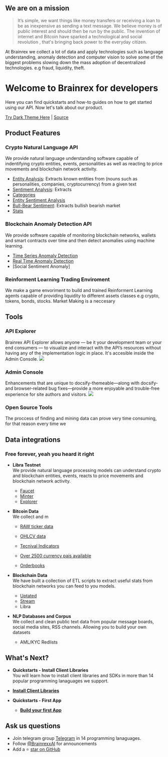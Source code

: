 ## **We are on a mission**
>It’s simple, we want things like money transfers or receiving a loan to be as inexpensive as sending a text message. We believe money is of public interest and should then be run by the public. The invention of internet and Bitcoin have sparked a technological and social revolution , that's bringing back power to the everyday citizen.

At Brainrex we collect a lot of data and apply technologies such as language understanding, anomaly detection and computer vision to solve some of the biggest problems slowing down the mass adoption of decentralized technologies. e.g fraud, liquidity, theft.

# Welcome to Brainrex for developers

Here you can find quickstarts and how-to guides on how to get started using our API. Now let's talk about our product.

<a href="#" data-link-title="Dark">Try Dark Theme Here</a> |
[Source](https://github.com/jhildenbiddle/docsify-themeable/tree/master/src/scss/themes/theme-simple-dark.scss)
## **Product Features**
### Crypto Natural Language API<br>
  We provide natural language understanding software capable of indentifying crypto entities, events, personalities as well as reacting to price movements and blockchain network activity.
  - [Entity Analysis](Language): Extracts known entities from (nouns such as personalities, companies, cryptocurrency) from a given text
  - [Sentiment Analysis](Language#sentiment): Extracts
  - [Categories](Language#s)
  - [Entity Sentiment Analysis](Language#plugin-styles)
  - [Bull-Bear Sentiment](Language#readytransition): Extracts bullish bearish market
  - [Stats](language)

### Blockchain Anomaly Detection API<br>
<!-- easily embed anomaly detection capabilities into your app -->
  We provide software capable of monitoring blockchain networks, wallets and smart contracts over time and then detect anomalies using machine learning.
  - [Time Series Anomaly Detection](Anomaly)
  - [Real Time Anomaly Detection](Anomaly#real-time)
  - [Social Sentiment Anomaly]

### Reinforment Learning Trading Enviroment<br>
  We make a game envoriment to build and trained Reinforment Learning agents capable of providing liquidity to different assets classes e.g crypto, tokens, bonds, stocks. Market Making is a neccesary

## **Tools**
### API Explorer<br>
  Brainrex API Explorer allows anyone — be it your development team or your end consumers — to visualize and interact with the API’s resources without having any of the implementation logic in place. It's accesible inside the Admin Console.
  ![](https://s3-eu-west-1.amazonaws.com/brainrex.com/assets/img/explorer-photo.png)

### Admin Console<br>
  Enhancements that are unique to docsify-themeable—along with docsify- and browser-related bug fixes—provide a more enjoyable and trouble-free experience for site authors and visitors.
  ![](https://s3-eu-west-1.amazonaws.com/brainrex.com/assets/img/admin-console.png)
### Open Source Tools<br>
  The proccess of finding and mining data can prove very time consuming, for that reason every time we

## Data integrations
  ### Free forever, yeah you heard it right
- **Libra Testnet**<br>
  We provide natural language processing models can understand crypto and blockchain entities, events, reacts to price movements and blockchain network activity.
  - [Faucet](libra)
  - [Minter](libra#prismjs)
  - [Explorer](libra#explorer)

- **Bitcoin Data<br>**
  We collect and m

  - [RAW ticker data](customization)
  - [OHLCV data](customization#prismjs)

  - [Tecnival Indicators](customization#base)
  - [Over 2500 currency pais available](customization#plugin-styles)
  - [Orderbooks](options#readytransition)

- **Blockchain Data**<br>
  We have built a collection of ETL scripts to extract useful stats from blockchain networks you can feed to you models.
  - [Uptated](customization)
  - [Stream](customization#prismjs)
  - Libra

- **NLP Databases and Corpus**<br>
  We collect and clean public text data from popular message boards, social media sites, RSS channels. Allowing you to build your own datasets
  - AML/KYC Redlists

## What's Next?
  - **Quickstarts - Install Client Libraries**<br>
  You will learn how to install client libraries and SDKs in more than 14 popular programming lanaguages we support.
  - **[Install Client Libraries](quick-start)**

  - **Quickstarts - First App<br>**

    - **[Build your first App](quickstart#first-app)**


## Ask us questions
- Join telegram group [Telegram](https://t.me/brainrex) in 14 programming lanaguages.
- Follow [@BrainrexxAI](https://twitter.com/brainrexAI) for announcements
- Add a ⭐️ [star on GitHub](https://github.com/brainrexAPI)

